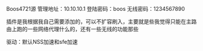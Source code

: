 Boos4721源
管理地址：10.10.10.1
登陆密码：boos
无线密码：1234567890

插件是我根据我自己需要添加的，可以不扩容刷入，主要就是些我觉得只能在主路由上跑的一些网络代理什么的，还有一些无线的功能那些

驱动：默认NSS加速和sfe加速
